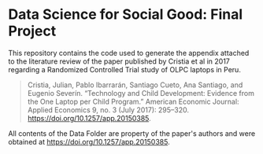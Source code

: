 # Data Science for Social Good: Final Project

This repository contains the code used to generate the appendix attached to the literature review of the paper published by Cristia et al in 2017 regarding a Randomized Controlled Trial study of OLPC laptops in Peru.

> Cristia, Julian, Pablo Ibarrarán, Santiago Cueto, Ana Santiago, and Eugenio Severín. “Technology and Child Development: Evidence from the One Laptop per Child Program.” American Economic Journal: Applied Economics 9, no. 3 (July 2017): 295–320. https://doi.org/10.1257/app.20150385.


All contents of the Data Folder are property of the paper's authors and were obtained at https://doi.org/10.1257/app.20150385.

